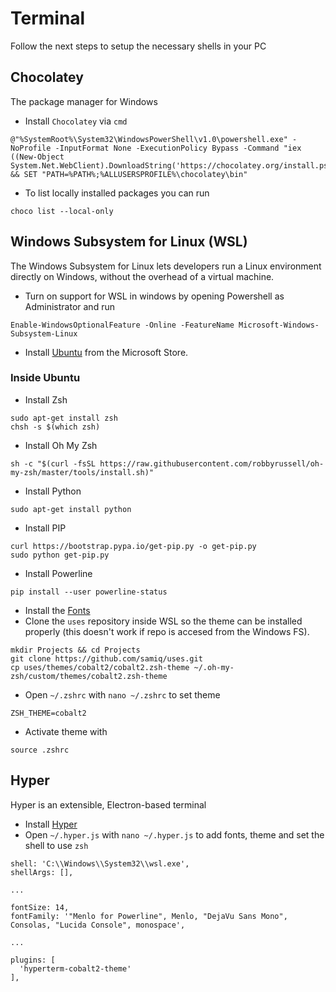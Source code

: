# Terminal

Follow the next steps to setup the necessary shells in your PC

## Chocolatey

The package manager for Windows

- Install `Chocolatey` via `cmd`

```
@"%SystemRoot%\System32\WindowsPowerShell\v1.0\powershell.exe" -NoProfile -InputFormat None -ExecutionPolicy Bypass -Command "iex ((New-Object System.Net.WebClient).DownloadString('https://chocolatey.org/install.ps1'))" && SET "PATH=%PATH%;%ALLUSERSPROFILE%\chocolatey\bin"
```

- To list locally installed packages you can run

```
choco list --local-only
```

## Windows Subsystem for Linux (WSL)

The Windows Subsystem for Linux lets developers run a Linux environment directly on Windows, without the overhead of a virtual machine.

- Turn on support for WSL in windows by opening Powershell as Administrator and run

```
Enable-WindowsOptionalFeature -Online -FeatureName Microsoft-Windows-Subsystem-Linux
```

- Install [Ubuntu](https://www.microsoft.com/en-us/p/ubuntu/9nblggh4msv6) from the Microsoft Store.

### Inside Ubuntu

- Install Zsh

```
sudo apt-get install zsh
chsh -s $(which zsh)
```

- Install Oh My Zsh

```
sh -c "$(curl -fsSL https://raw.githubusercontent.com/robbyrussell/oh-my-zsh/master/tools/install.sh)"
```

- Install Python

```
sudo apt-get install python
```

- Install PIP

```
curl https://bootstrap.pypa.io/get-pip.py -o get-pip.py
sudo python get-pip.py
```

- Install Powerline

```
pip install --user powerline-status
```

- Install the [Fonts](../fonts.md)
- Clone the `uses` repository inside WSL so the theme can be installed properly (this doesn't work if repo is accesed from the Windows FS).

```
mkdir Projects && cd Projects
git clone https://github.com/samiq/uses.git
cp uses/themes/cobalt2/cobalt2.zsh-theme ~/.oh-my-zsh/custom/themes/cobalt2.zsh-theme
```

- Open `~/.zshrc` with `nano ~/.zshrc` to set theme

```
ZSH_THEME=cobalt2
```

- Activate theme with

```
source .zshrc
```

## Hyper

Hyper is an extensible, Electron-based terminal

- Install [Hyper](https://hyper.is/)
- Open `~/.hyper.js` with `nano ~/.hyper.js` to add fonts, theme and set the shell to use `zsh`

```
shell: 'C:\\Windows\\System32\\wsl.exe',
shellArgs: [],

...

fontSize: 14,
fontFamily: '"Menlo for Powerline", Menlo, "DejaVu Sans Mono", Consolas, "Lucida Console", monospace',

...

plugins: [
  'hyperterm-cobalt2-theme'
],
```
